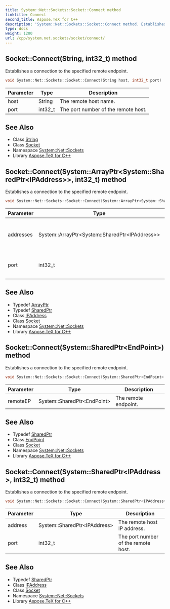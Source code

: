```yaml
---
title: System::Net::Sockets::Socket::Connect method
linktitle: Connect
second_title: Aspose.TeX for C++
description: 'System::Net::Sockets::Socket::Connect method. Establishes a connection to the specified remote endpoint in C++.'
type: docs
weight: 1200
url: /cpp/system.net.sockets/socket/connect/
---
```

## Socket::Connect(String, int32_t) method


Establishes a connection to the specified remote endpoint.

```cpp
void System::Net::Sockets::Socket::Connect(String host, int32_t port)
```


| Parameter | Type | Description |
| --- | --- | --- |
| host | String | The remote host name. |
| port | int32_t | The port number of the remote host. |

## See Also

* Class [String](../../../system/string/)
* Class [Socket](../)
* Namespace [System::Net::Sockets](../../)
* Library [Aspose.TeX for C++](../../../)
## Socket::Connect(System::ArrayPtr\<System::SharedPtr\<IPAddress\>\>, int32_t) method


Establishes a connection to the specified remote endpoint.

```cpp
void System::Net::Sockets::Socket::Connect(System::ArrayPtr<System::SharedPtr<IPAddress>> addresses, int32_t port)
```


| Parameter | Type | Description |
| --- | --- | --- |
| addresses | System::ArrayPtr\<System::SharedPtr\<IPAddress\>\> | The IP addresses of the remote host. |
| port | int32_t | The port number of the remote host. |

## See Also

* Typedef [ArrayPtr](../../../system/arrayptr/)
* Typedef [SharedPtr](../../../system/sharedptr/)
* Class [IPAddress](../../../system.net/ipaddress/)
* Class [Socket](../)
* Namespace [System::Net::Sockets](../../)
* Library [Aspose.TeX for C++](../../../)
## Socket::Connect(System::SharedPtr\<EndPoint\>) method


Establishes a connection to the specified remote endpoint.

```cpp
void System::Net::Sockets::Socket::Connect(System::SharedPtr<EndPoint> remoteEP)
```


| Parameter | Type | Description |
| --- | --- | --- |
| remoteEP | System::SharedPtr\<EndPoint\> | The remote endpoint. |

## See Also

* Typedef [SharedPtr](../../../system/sharedptr/)
* Class [EndPoint](../../../system.net/endpoint/)
* Class [Socket](../)
* Namespace [System::Net::Sockets](../../)
* Library [Aspose.TeX for C++](../../../)
## Socket::Connect(System::SharedPtr\<IPAddress\>, int32_t) method


Establishes a connection to the specified remote endpoint.

```cpp
void System::Net::Sockets::Socket::Connect(System::SharedPtr<IPAddress> address, int32_t port)
```


| Parameter | Type | Description |
| --- | --- | --- |
| address | System::SharedPtr\<IPAddress\> | The remote host IP address. |
| port | int32_t | The port number of the remote host. |

## See Also

* Typedef [SharedPtr](../../../system/sharedptr/)
* Class [IPAddress](../../../system.net/ipaddress/)
* Class [Socket](../)
* Namespace [System::Net::Sockets](../../)
* Library [Aspose.TeX for C++](../../../)
